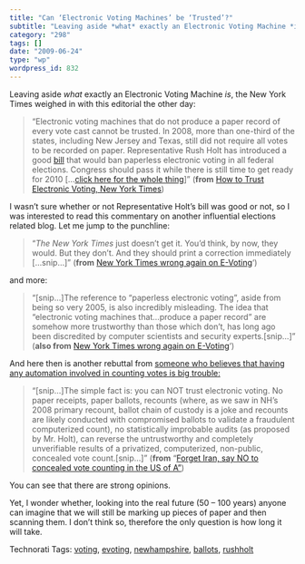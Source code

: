 ```yaml
---
title: "Can ‘Electronic Voting Machines’ be ‘Trusted’?"
subtitle: "Leaving aside *what* exactly an Electronic Voting Machine *is*, the New York Times weighed in with t..."
category: "298"
tags: []
date: "2009-06-24"
type: "wp"
wordpress_id: 832
---
```

Leaving aside *what* exactly an Electronic Voting Machine *is*, the New York Times weighed in with this editorial the other day:
> “Electronic voting machines that do not produce a paper record of every vote cast cannot be trusted. In 2008, more than one-third of the states, including New Jersey and Texas, still did not require all votes to be recorded on paper. Representative Rush Holt has introduced a good [bill](http://thomas.loc.gov/cgi-bin/query/z?c111:H.R.2894:) that would ban paperless electronic voting in all federal elections. Congress should pass it while there is still time to get ready for 2010 […[click here for the whole thing](http://www.nytimes.com/2009/06/22/opinion/22mon2.html?_r=1&scp=2&sq=electronic%20voting&st=cse)]” (**from** [How to Trust Electronic Voting, New York Times](http://www.nytimes.com/2009/06/22/opinion/22mon2.html?_r=1&scp=2&sq=electronic%20voting&st=cse))

I wasn’t sure whether or not Representative Holt’s bill was good or not, so I was interested to read this commentary on another influential elections related blog. Let me jump to the punchline:

> “*The New York Times* just doesn’t get it. You’d think, by now, they would. But they don’t. And they should print a correction immediately […snip…]” (**from** [New York Times wrong again on E-Voting](http://www.bradblog.com/?p=7249#more-7249)‘)

and more:

> “[snip…]The reference to “paperless electronic voting”, aside from being so very 2005, is also incredibly misleading. The idea that “electronic voting machines that…produce a paper record” are somehow more trustworthy than those which don’t, has long ago been discredited by computer scientists and security experts.[snip…]” (**also from** [New York Times wrong again on E-Voting](http://www.bradblog.com/?p=7249#more-7249)‘)

And here then is another rebuttal from [someone who believes that having any automation involved in counting votes is big trouble:](http://www.opednews.com/author/author2302.html)

> “[snip…]The simple fact is: you can NOT trust electronic voting. No paper receipts, paper ballots, recounts (where, as we saw in NH’s 2008 primary recount, ballot chain of custody is a joke and recounts are likely conducted with compromised ballots to validate a fraudulent computerized count), no statistically improbable audits (as proposed by Mr. Holt), can reverse the untrustworthy and completely unverifiable results of a privatized, computerized, non-public, concealed vote count.[snip…]” (**from** “[Forget Iran, say NO to concealed vote counting in the US of A”](http://www.opednews.com/articles/Forget-Iran-say-NO-to-con-by-Nancy-Tobi-090623-712.html))

You can see that there are strong opinions.

Yet, I wonder whether, looking into the real future (50 – 100 years) anyone can imagine that we will still be marking up pieces of paper and then scanning them. I don’t think so, therefore the only question is how long it will take.

Technorati Tags: [voting](http://technorati.com/tag/voting), [evoting](http://technorati.com/tag/evoting), [newhampshire](http://technorati.com/tag/newhampshire), [ballots](http://technorati.com/tag/ballots), [rushholt](http://technorati.com/tag/rushholt)